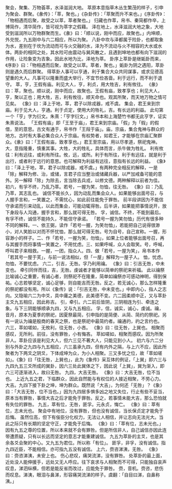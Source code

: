 聚会，聚集、万物荟萃，水泽滋润大地。
萃原本意指草木丛生繁茂的样子，引申为聚会、群聚。《彖传》：「萃，聚也。」《杂卦传》：「萃聚而升不来也。」《序卦传》：「物相遇而后聚，故受之以萃，萃者聚也。」
归藏也作萃，帛书、秦简都作卒，上博简作，清华简作，皆可视为萃字之假藉。
泽在地上，水泽滋润大地之象，大地受到滋润所以万物群聚而生。《彖》曰：「顺以说，刚中而应，故聚也。」内坤顺，外兑悦，九五刚中与六二相应，所以为聚。
八卦中坎与泽都属于险卦，也都取象为水，差别在于坎为流动而可与火交融的水，泽为不流动与火不相容的大水或水体。两卦的相同之处，其水险可由震动与巽风散之，且遇到坤地也都有向下滋润的作用，让险象变为吉象。因此水地为比，泽地为萃。
卦序上萃卦是继姤卦而来，《序卦》曰：「物相遇而后聚，故受之以萃。萃者，聚也。」姤卦为阴之遇阳，萃卦则是遇久而后群聚。
得萃卦人事可以亨通，利于集合大众共同谋事，或求见德高望重的大人。凡事可以隆重而盛大举行，不宜节俭吝啬。利于远行，而不利于退守。
萃，亨，王假有庙。利见大人，亨，利贞，用大牲吉，利有攸往。
《彖》曰：萃，聚也。顺以说，刚中而应，故聚也。王假有庙，致孝享也；利见大人，亨，聚以正也；用大牲，吉，利有攸往，顺天命也。观其所聚，而天地万物之情可见矣。
《象》曰：泽上于地，萃，君子以除戎器，戒不虞。
集会，君王来到宗庙。利于见大人，亨通。利于贞定，使用大的牲礼，吉。有长远的利益。
此句第一个「亨」字为衍文。朱熹：「亨字衍文。」帛书本和上海楚竹书都无此亨字，证实朱熹说法。
「王假有庙」即「王至于庙」，君王来到宗庙。「假」为「徦」的假借，至的意思。古文有通于，帛书作「王叚于庙」。庙，宗庙，集合鬼神与群众的地方。古时有大事必集合众人于宗庙。有权势者，如君王，才能够在宗庙汇聚群众。《彖》曰：「王假有庙，致孝享也。」君王至宗庙，用以尽孝道，祭祀鬼神。
大，意指隆重，慎重其事。大牲，大的牲礼，具体而言，杀牛做为牲礼。
利有攸往：利有远往，或利有所往。攸，远，或所。利于有所往，利于有远往，就是利于出行，或者利于远行的意思。也可解释为利益有远往，意指有长远的利益。
《象》曰：「泽上于地，萃，君子以除戎器，戒不虞。」有两种完全相反的解释，一是「除」解释为修、治，或储，言君子应当整治或储藏兵器，以严加戒备可能的意外。另一解释「除」为除去，言当除去兵戎，以修文德。两种解释以前者为佳。
初六，有孚不终，乃乱乃萃。若号，一握为笑，勿恤，往无咎。
《象》曰：乃乱乃萃，其志乱也。
诚信不能长久，因为动乱而集会众人。如果能够出面号召，与人握手言和，一笑置之，不需忧心，如此前往能免于罪咎。
前半段讲因为不能信守承诺而引来动乱，以此而集会，可能动辄得咎。后半讲，如果能把事情说开，放下身段与人沟通，握手言和，那么就可得无咎。
孚，诚信。不终，不能到最后。有孚不终，诚信不能持久，不能信守承诺。
「若号一握为笑勿恤」历代有很多种不同的解释。一、依王弼，读作「若号一握，为笑勿恤」，若能把自己说得很渺小，对人笑脸以对而不怀忧恤，那么就可得无咎。号为自号，自己宣称。一握，形容渺小的样子。二、作「若号，一握为笑，勿恤」，如果上位者能够出面号召，再与其握手而将事情一笑置之，不用忧虑。三、如果呼喊，众人会取笑。号，呼喊，呼叫君子来相救。一握，一团，指众人。四、做「若号，一屋为笑」，帛书本作「若其号一屋于芺」，与前一说法相似，但「一屋」解释为一屋子人。
恤，忧虑。勿恤，不要忧虑。
六二，引吉，无咎。孚乃利用禴。
《象》曰：引吉无咎，中未变也。
牵引同伴而往，吉，无咎。虔诚者才能够以简单的祭祀来祈福。
此以禴祭比喻诚心之重要，有诚心者，则祭祀不在隆重，简单如禴祭亦可感动神明，得到保祐。心志若够坚定，诚心足够，则自能吉而无咎。反之，若无诚心，那么怎样隆重的祭祀都没有用。所以《象传》说：「引吉无咎，中未变也。」中即内心，指人之志向。又隐喻六二为中爻，具中庸之美德，此美德不变。六二因柔顺中正，又与萃卦主爻九五相应，因此称吉。
引，牵引。六二前后皆阴，三阴相连为引、牵连之象。与下三阴能够顺承九四，又与九五相应。
孚，信，诚实，诚心，虔诚。禴，音月，原本为夏季的祭祀，因夏祭最简，引申指的是简便、从简、简约的祭祀。另有一说认为禴是殷商的春天之祭，也是祭祀中最简约者。禴通礿，礿之言约也。
六三，萃如嗟如，无攸利，往无咎，小吝。
《象》曰：往无咎，上巽也。
相聚而感叹，无所利。前往，没有罪咎，小有悔吝。
萃如嗟如，相聚而感叹。因为所聚非人。萃卦应该是利见大人，但六三见不著大人，只能见到小人。
初六与六二分别与外卦之九四与九五相应，六三虽承九四，但有内外之隔，与上六不应，因此所聚者为下两爻之阴爻，下体成坤为众，为小人相聚。三又多忧之位，故「萃如嗟如」。《象》曰「往无咎，上巽也」，此为《象传》采互体的例证，「上巽」即六三与九四九五三爻所成的巽卦，因六三处此巽体之下，因此说「上巽」，巽为渐入，即六三可逐渐进入，故曰无咎。
九四，大吉无咎。
《象》曰：大吉无咎，位不当也。
上近九五之君，下临群众，因此自然能与有权位的人接近相聚，不劳心力。大吉。九四下接下卦之坤，坤为群众。既然说「大吉」，为何还「无咎」？《象》曰：「大吉无咎，位不当也。」因为九四居多惧多凶之地又失位，行止有些不妥当，原本当有罪咎，事情大吉之后才能免于罪咎。反之，若事情未能大吉，那么恐怕就有失位的罪咎。
九五，萃有位，无咎，匪孚。元永贞，悔亡。
《象》曰：萃有位，志未光也。
聚会中有地位，没有罪咎，但也没有诚信，当长保贞定才能免于后悔。
虽然位高，但下有佞臣分化权力，无法让人相信，并让志向无法光大。当此之际只有长期的坚定守正，才能免于后悔。
《象》曰：「萃有位，志未光也。」因有九五之尊的位置，所以本来就不会有罪咎。但是所信非人，自己诚信亦因此连带遭质疑，只有以长远而坚定的意志才能重建诚信。
九五为萃卦的主爻，也是其余各爻会聚的中心。又九五为君位。所以称「有位」。
匪孚，非孚，没有诚信。指九四近臣，不能相信。亦可指九五没有诚信。
上六，赍咨涕洟，无咎。
《象》曰：赍咨涕洟，未安上也。
伤心悲叹，痛哭流涕，没有罪咎。
处萃卦的最上面，近处没人能伸援手，远处又无人呼应。往下哀求与人相聚而不可得，只能独自哀声叹息，涕泗纵横，但若是能反省而改过，应能免于罪咎。
赍，音机。赍咨，悲伤而叹息。涕洟，眼泪与鼻涕，形容痛哭流涕的样子。虞翻：「自目曰涕，自鼻称洟。」